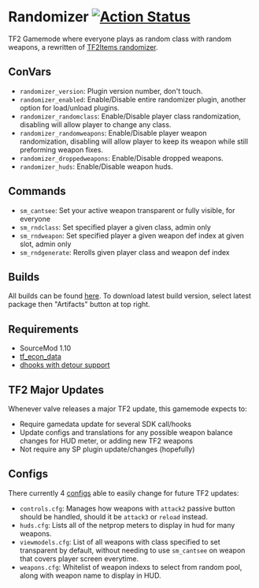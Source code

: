 # Randomizer  [![Action Status](https://github.com/FortyTwoFortyTwo/Randomizer/workflows/Package/badge.svg)](https://github.com/FortyTwoFortyTwo/Randomizer/actions?query=workflow%3APackage+branch%3Amaster)

TF2 Gamemode where everyone plays as random class with random weapons, a rewritten of [TF2Items randomizer](https://forums.alliedmods.net/showthread.php?p=1308831).

## ConVars
- `randomizer_version`: Plugin version number, don't touch.
- `randomizer_enabled`: Enable/Disable entire randomizer plugin, another option for load/unload plugins.
- `randomizer_randomclass`: Enable/Disable player class randomization, disabling will allow player to change any class.
- `randomizer_randomweapons`: Enable/Disable player weapon randomization, disabling will allow player to keep its weapon while still preforming weapon fixes.
- `randomizer_droppedweapons`: Enable/Disable dropped weapons.
- `randomizer_huds`: Enable/Disable weapon huds.

## Commands
- `sm_cantsee`: Set your active weapon transparent or fully visible, for everyone
- `sm_rndclass`: Set specified player a given class, admin only
- `sm_rndweapon`: Set specified player a given weapon def index at given slot, admin only
- `sm_rndgenerate`: Rerolls given player class and weapon def index

## Builds
All builds can be found [here](https://github.com/FortyTwoFortyTwo/Randomizer/actions?query=workflow%3APackage+branch%3Amaster).
To download latest build version, select latest package then "Artifacts" button at top right.

## Requirements
- SourceMod 1.10
- [tf_econ_data](https://forums.alliedmods.net/showthread.php?t=315011)
- [dhooks with detour support](https://forums.alliedmods.net/showpost.php?p=2588686&postcount=589)

## TF2 Major Updates
Whenever valve releases a major TF2 update, this gamemode expects to:
- Require gamedata update for several SDK call/hooks
- Update configs and translations for any possible weapon balance changes for HUD meter, or adding new TF2 weapons
- Not require any SP plugin update/changes (hopefully)

## Configs
There currently 4 [configs](https://github.com/FortyTwoFortyTwo/Randomizer/tree/master/configs/randomizer) able to easily change for future TF2 updates:
- `controls.cfg`: Manages how weapons with `attack2` passive button should be handled, should it be `attack3` or `reload` instead.
- `huds.cfg`: Lists all of the netprop meters to display in hud for many weapons.
- `viewmodels.cfg`: List of all weapons with class specified to set transparent by default, without needing to use `sm_cantsee` on weapon that covers player screen everytime.
- `weapons.cfg`: Whitelist of weapon indexs to select from random pool, along with weapon name to display in HUD.